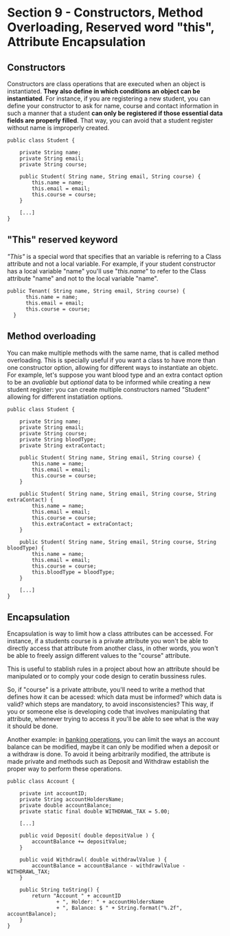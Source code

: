  # Section 9 - Constructors, Method Overloading, Reserved word "this", Attribute Encapsulation

  ## Constructors

  Constructors are class operations that are executed when an object is instantiated. **They also define in which conditions an object can be instantiated**. For instance, if you are registering a new student, you can define your constructor to ask for name, course and contact information in such a manner that a student **can only be registered if those essential data fields are properly filled**. That way, you can avoid that a student register without name is improperly created.

```
public class Student {
	
	private String name;
	private String email;
	private String course;
	
	public Student( String name, String email, String course) {
		this.name = name;
		this.email = email;
		this.course = course;
	}

    [...]
}
```

  ## "This" reserved keyword

  _"This"_ is a special word that specifies that an variable is referring to a Class attribute and not a local variable. For example, if your student constructor has a local variable "name" you'll use "_this.name_" to refer to the Class attribute "name" and not to the local variable "name".

  ```
public Tenant( String name, String email, String course) {
		this.name = name;
		this.email = email;
		this.course = course;
	}
  ```

  ## Method overloading

You can make multiple methods with the same name, that is called method overloading. This is specially useful if you want a class to have more than one constructor option, allowing for different ways to instantiate an objetc. For example, let's suppose you want blood type and an extra contact option to be an _avaliable_ but _optional_ data to be informed while creating a new student register: you can create multiple constructors named "Student" allowing for different instatiation options.

```
public class Student {
	
	private String name;
	private String email;
	private String course;
    private String bloodType;
    private String extraContact;
	
	public Student( String name, String email, String course) {
		this.name = name;
		this.email = email;
		this.course = course;
	}

    public Student( String name, String email, String course, String extraContact) {
		this.name = name;
		this.email = email;
		this.course = course;
        this.extraContact = extraContact;
	}

    public Student( String name, String email, String course, String bloodType) {
		this.name = name;
		this.email = email;
		this.course = course;
        this.bloodType = bloodType;
	}

    [...]
}
```
  ## Encapsulation

Encapsulation is way to limit how a class attributes can be accessed. For instance, if a students course is a private attribute you won't be able to directly access that attribute from another class, in other words, you won't be able to freely assign different values to the "course" attribute. 

This is useful to stablish rules in a project about how an attribute should be manipulated or to comply your code design to ceratin bussiness rules. 

So, if "course" is a private attribute, you'll need to write a method that defines how it can be acessed: which data must be informed? which data is valid? which steps are mandatory, to avoid insconsistencies? This way, if you or someone else is developing code that involves manipulating that attribute, whenever trying to access it you'll be able to see what is the way it should be done.

Another example: in [banking operations](./exercises/entities/Account.java), you can limit the ways an account balance can be modified, maybe it can only be modified when a deposit or a withdraw is done. To avoid it being arbitrarily modified, the attribute is made private and methods such as Deposit and Withdraw establish the proper way to perform these operations.

```
public class Account {
	
	private int accountID;
	private String accountHoldersName;
	private double accountBalance;
	private static final double WITHDRAWL_TAX = 5.00;
	
	[...]

	public void Deposit( double depositValue ) {
		accountBalance += depositValue;
	}
	
	public void Withdrawl( double withdrawlValue ) {
		accountBalance = accountBalance - withdrawlValue - WITHDRAWL_TAX;
	}
	
	public String toString() {
		return "Account " + accountID
				+ ", Holder: " + accountHoldersName
				+ ", Balance: $ " + String.format("%.2f", accountBalance);
	}
}
```